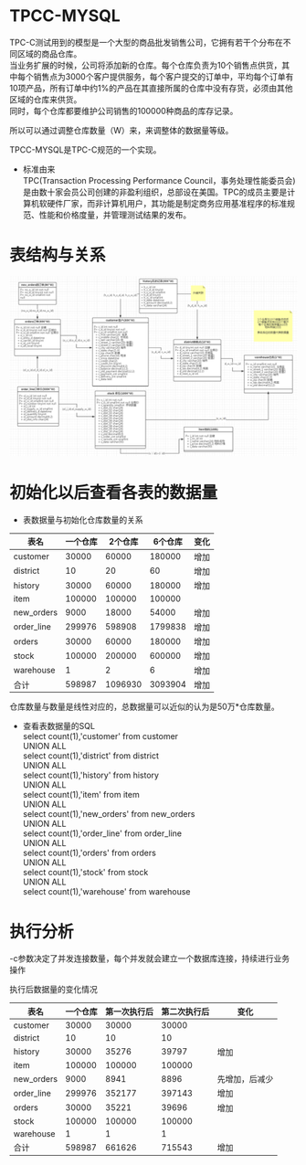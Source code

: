 TPCC-MYSQL
====
TPC-C测试用到的模型是一个大型的商品批发销售公司，它拥有若干个分布在不同区域的商品仓库。<br>
当业务扩展的时候，公司将添加新的仓库。每个仓库负责为10个销售点供货，其中每个销售点为3000个客户提供服务，每个客户提交的订单中，平均每个订单有10项产品，所有订单中约1%的产品在其直接所属的仓库中没有存货，必须由其他区域的仓库来供货。<br>
同时，每个仓库都要维护公司销售的100000种商品的库存记录。<br>

所以可以通过调整仓库数量（W）来，来调整体的数据量等级。<br>

TPCC-MYSQL是TPC-C规范的一个实现。<br>

* 标准由来<br>
TPC(Transaction Processing Performance Council，事务处理性能委员会)是由数十家会员公司创建的非盈利组织，总部设在美国。TPC的成员主要是计算机软硬件厂家，而非计算机用户，其功能是制定商务应用基准程序的标准规范、性能和价格度量，并管理测试结果的发布。


表结构与关系
===



![image](https://github.com/maobuji/tpcc-mysql/blob/master/doc/TPCC-MYSQL-model.png)


初始化以后查看各表的数据量
====

* 表数据量与初始化仓库数量的关系

表名| 一个仓库 | 2个仓库 | 6个仓库 | 变化
------------ | --------------- | ------------ | ------------ | ------------
customer | 30000 | 60000 | 180000 | 增加
district | 10 | 20 | 60 | 增加 
history | 30000 | 60000 | 180000 | 增加
item | 100000 | 100000 | 100000
new_orders | 9000 | 18000 | 54000 | 增加
order_line | 299976 | 598908 | 1799838 | 增加
orders | 30000 | 60000 | 180000 | 增加
stock | 100000 | 200000 | 600000 | 增加
warehouse | 1 | 2 | 6 | 增加
合计 | 598987 | 1096930 | 3093904 | 增加

仓库数量与数量是线性对应的，总数据量可以近似的认为是50万*仓库数量。



* 查看表数据量的SQL<br>
select count(1),'customer' from customer<br>
UNION ALL<br>
select count(1),'district' from district<br>
UNION ALL<br>
select count(1),'history' from history<br>
UNION ALL<br>
select count(1),'item' from item<br>
UNION ALL<br>
select count(1),'new_orders' from new_orders<br>
UNION ALL<br>
select count(1),'order_line' from order_line<br>
UNION ALL<br>
select count(1),'orders' from orders<br>
UNION ALL<br>
select count(1),'stock' from stock<br>
UNION ALL<br>
select count(1),'warehouse' from warehouse<br>


执行分析
====

-c参数决定了并发连接数量，每个并发就会建立一个数据库连接，持续进行业务操作<br>

执行后数据量的变化情况

表名| 一个仓库 | 第一次执行后 | 第二次执行后 | 变化
------------ | --------------- | ------------ | ------------ | ------------ 
customer | 30000 | 30000 | 30000 | 
district | 10 | 10 | 10 | 
history | 30000 | 35276 | 39797 | 增加
item | 100000 | 100000 | 100000 | 
new_orders | 9000 | 8941 | 8896 | 先增加，后减少
order_line | 299976 | 352177 | 397143 | 增加
orders | 30000 | 35221 | 39696 | 增加
stock | 100000 | 100000 | 100000 |
warehouse | 1 | 1 | 1 |
合计 | 598987 | 661626 | 715543 | 增加